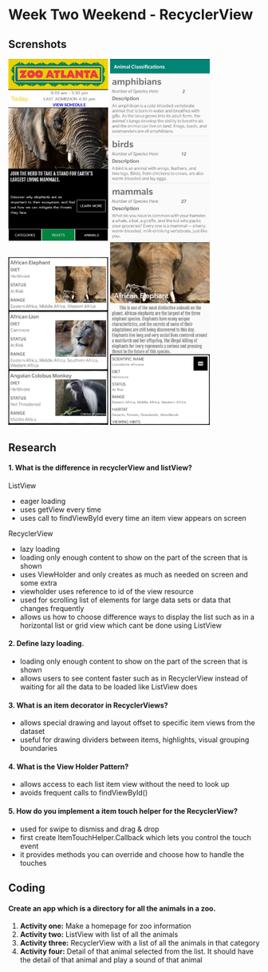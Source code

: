 # Week Two Weekend - RecyclerView #

## Screnshots ##
<p float="left">
  <img src="/screenshots/1.jpg" width="200" />
  <img src="/screenshots/2.jpg" width="200" />
  <img src="/screenshots/3.jpg" width="200" />
  <img src="/screenshots/4.jpg" width="200" />
</p>

## Research ##
#### 1. What is the difference in recyclerView and listView? ####
ListView </br>
* eager loading
* uses getView every time
* uses call to findViewById every time an item view appears on screen

RecyclerView </br>
* lazy loading
* loading only enough content to show on the part of the screen that is shown
* uses ViewHolder and only creates as much as needed on screen and some extra
* viewholder uses reference to id of the view resource
* used for scrolling list of elements for large data sets or data that changes frequently
* allows us how to choose difference ways to display the list such as in a horizontal list or grid view which cant be done using ListView

#### 2. Define lazy loading. ####
* loading only enough content to show on the part of the screen that is shown
* allows users to see content faster such as in RecyclerView instead of waiting for all the data to be loaded like ListView does

#### 3. What is an item decorator in RecyclerViews? ####
* allows special drawing and layout offset to specific item views from the dataset
* useful for drawing dividers between items, highlights, visual grouping boundaries

#### 4. What is the View Holder Pattern? ####
* allows access to each list item view without the need to look up
* avoids frequent calls to findViewById()

#### 5. How do you implement a item touch helper for the RecyclerView? ####
* used for swipe to dismiss and drag & drop
* first create ItemTouchHelper.Callback which lets you control the touch event
* it provides methods you can override and choose how to handle the touches

## Coding
#### Create an app which is a directory for all the animals in a zoo. </br> ####
1. <b>Activity one:</b> Make a homepage for zoo information
2. <b>Activity two:</b> ListView with list of all the animals
3. <b>Activity three:</b> RecyclerView with a list of all the animals in that category
4. <b>Activity four:</b> Detail of that animal selected from the list. It should have the detail of that animal and play a sound of that animal
